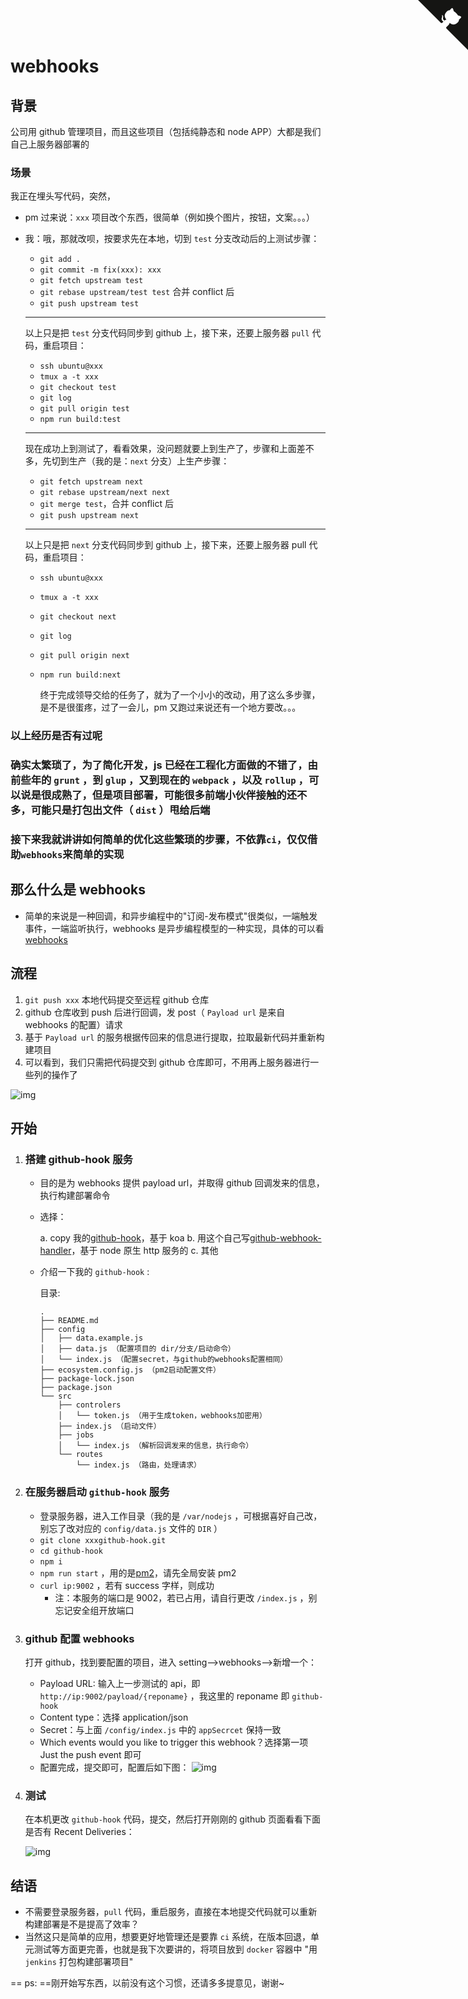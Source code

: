 # webhooks

<a href="https://github.com/Mr-jiangzhiguo/book" class="github-corner" aria-label="View source on GitHub"><svg width="80" height="80" viewBox="0 0 250 250" style="fill:#151513; color:#fff; position: absolute; top: 0; border: 0; right: 0;" aria-hidden="true"><path d="M0,0 L115,115 L130,115 L142,142 L250,250 L250,0 Z"></path><path d="M128.3,109.0 C113.8,99.7 119.0,89.6 119.0,89.6 C122.0,82.7 120.5,78.6 120.5,78.6 C119.2,72.0 123.4,76.3 123.4,76.3 C127.3,80.9 125.5,87.3 125.5,87.3 C122.9,97.6 130.6,101.9 134.4,103.2" fill="currentColor" style="transform-origin: 130px 106px;" class="octo-arm"></path><path d="M115.0,115.0 C114.9,115.1 118.7,116.5 119.8,115.4 L133.7,101.6 C136.9,99.2 139.9,98.4 142.2,98.6 C133.8,88.0 127.5,74.4 143.8,58.0 C148.5,53.4 154.0,51.2 159.7,51.0 C160.3,49.4 163.2,43.6 171.4,40.1 C171.4,40.1 176.1,42.5 178.8,56.2 C183.1,58.6 187.2,61.8 190.9,65.4 C194.5,69.0 197.7,73.2 200.1,77.6 C213.8,80.2 216.3,84.9 216.3,84.9 C212.7,93.1 206.9,96.0 205.4,96.6 C205.1,102.4 203.0,107.8 198.3,112.5 C181.9,128.9 168.3,122.5 157.7,114.1 C157.9,116.9 156.7,120.9 152.7,124.9 L141.0,136.5 C139.8,137.7 141.6,141.9 141.8,141.8 Z" fill="currentColor" class="octo-body"></path></svg></a><style>.github-corner:hover .octo-arm{animation:octocat-wave 560ms ease-in-out}@keyframes octocat-wave{0%,100%{transform:rotate(0)}20%,60%{transform:rotate(-25deg)}40%,80%{transform:rotate(10deg)}}@media (max-width:500px){.github-corner:hover .octo-arm{animation:none}.github-corner .octo-arm{animation:octocat-wave 560ms ease-in-out}}</style>

## 背景

公司用 github 管理项目，而且这些项目（包括纯静态和 node APP）大都是我们自己上服务器部署的

### 场景

我正在埋头写代码，突然，

- pm 过来说：`xxx` 项目改个东西，很简单（例如换个图片，按钮，文案。。。）
- 我：哦，那就改呗，按要求先在本地，切到 `test` 分支改动后的上测试步骤：

  - `git add .`
  - `git commit -m fix(xxx): xxx`
  - `git fetch upstream test`
  - `git rebase upstream/test test` 合并 conflict 后
  - `git push upstream test`

  ***

  以上只是把 `test` 分支代码同步到 github 上，接下来，还要上服务器 `pull` 代码，重启项目：

  - `ssh ubuntu@xxx`
  - `tmux a -t xxx`
  - `git checkout test`
  - `git log`
  - `git pull origin test`
  - `npm run build:test`

  ***

  现在成功上到测试了，看看效果，没问题就要上到生产了，步骤和上面差不多，先切到生产（我的是：`next` 分支）上生产步骤：

  - `git fetch upstream next`
  - `git rebase upstream/next next`
  - `git merge test`，合并 conflict 后
  - `git push upstream next`

  ***

  以上只是把 `next` 分支代码同步到 github 上，接下来，还要上服务器 pull 代码，重启项目：

  - `ssh ubuntu@xxx`
  - `tmux a -t xxx`
  - `git checkout next`
  - `git log`
  - `git pull origin next`
  - `npm run build:next`

    终于完成领导交给的任务了，就为了一个小小的改动，用了这么多步骤，是不是很蛋疼，过了一会儿，pm 又跑过来说还有一个地方要改。。。

### 以上经历是否有过呢

### 确实太繁琐了，为了简化开发，js 已经在工程化方面做的不错了，由前些年的 `grunt` ，到 `glup` ，又到现在的 `webpack` ，以及 `rollup` ，可以说是很成熟了，但是项目部署，可能很多前端小伙伴接触的还不多，可能只是打包出文件（ `dist` ）甩给后端

### 接下来我就讲讲如何简单的优化这些繁琐的步骤，不依靠`ci`，仅仅借助`webhooks`来简单的实现

## 那么什么是 webhooks

- 简单的来说是一种回调，和异步编程中的"订阅-发布模式"很类似，一端触发事件，一端监听执行，webhooks 是异步编程模型的一种实现，具体的可以看[webhooks](https://developer.github.com/webhooks/)

## 流程

1. `git push xxx` 本地代码提交至远程 github 仓库
2. github 仓库收到 push 后进行回调，发 post（ `Payload url` 是来自 webhooks 的配置）请求
3. 基于 `Payload url` 的服务根据传回来的信息进行提取，拉取最新代码并重新构建项目
4. 可以看到，我们只需把代码提交到 github 仓库即可，不用再上服务器进行一些列的操作了

![img](https://user-gold-cdn.xitu.io/2019/2/21/1690ef3964d2df42?w=1584&h=1042&f=png&s=136455)

## 开始

1. ### 搭建 github-hook 服务

   - 目的是为 webhooks 提供 payload url，并取得 github 回调发来的信息，执行构建部署命令
   - 选择：

     a. copy 我的[github-hook](https://github.com/Mr-jiangzhiguo/github-hook)，基于 koa
     b. 用这个自己写[github-webhook-handler](https://github.com/rvagg/github-webhook-handler)，基于 node 原生 http 服务的
     c. 其他

   - 介绍一下我的 `github-hook` :

     目录:

     ```shell
     .
     ├── README.md
     ├── config
     │   ├── data.example.js
     │   ├── data.js （配置项目的 dir/分支/启动命令）
     │   └── index.js （配置secret，与github的webhooks配置相同）
     ├── ecosystem.config.js （pm2启动配置文件）
     ├── package-lock.json
     ├── package.json
     └── src
         ├── controlers
         │   └── token.js （用于生成token，webhooks加密用）
         ├── index.js （启动文件）
         ├── jobs
         │   └── index.js （解析回调发来的信息，执行命令）
         └── routes
             └── index.js （路由，处理请求）
     ```

2. ### 在服务器启动 `github-hook` 服务

   - 登录服务器，进入工作目录（我的是 `/var/nodejs` ，可根据喜好自己改，别忘了改对应的 `config/data.js` 文件的 `DIR` ）
   - `git clone xxxgithub-hook.git`
   - `cd github-hook`
   - `npm i`
   - `npm run start` ，用的是[pm2](http://pm2.keymetrics.io)，请先全局安装 pm2
   - `curl ip:9002` ，若有 success 字样，则成功
     - 注：本服务的端口是 9002，若已占用，请自行更改 `/index.js` ，别忘记安全组开放端口

3. ### github 配置 webhooks

   打开 github，找到要配置的项目，进入 setting-->webhooks-->新增一个：

   - Payload URL: 输入上一步测试的 api，即 `http://ip:9002/payload/{reponame}` ，我这里的 reponame 即 `github-hook`
   - Content type：选择 application/json
   - Secret：与上面 `/config/index.js` 中的 `appSecrcet` 保持一致
   - Which events would you like to trigger this webhook？选择第一项 Just the push event 即可
   - 配置完成，提交即可，配置后如下图：
     ![img](https://user-gold-cdn.xitu.io/2019/2/21/1690f46a98876f4a?w=1045&h=799&f=png&s=146077)

4. ### 测试

   在本机更改 `github-hook` 代码，提交，然后打开刚刚的 github 页面看看下面是否有 Recent Deliveries：

   ![img](https://user-gold-cdn.xitu.io/2019/2/21/1690f49b872785f8?w=1046&h=738&f=png&s=116886)

## 结语

- 不需要登录服务器，`pull` 代码，重启服务，直接在本地提交代码就可以重新构建部署是不是提高了效率？
- 当然这只是简单的应用，想要更好地管理还是要靠 `ci` 系统，在版本回退，单元测试等方面更完善，也就是我下次要讲的，将项目放到 `docker` 容器中 "用 `jenkins` 打包构建部署项目"

== ps: ==刚开始写东西，以前没有这个习惯，还请多多提意见，谢谢~
